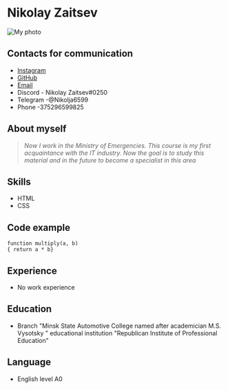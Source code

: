 # **Nikolay Zaitsev**  
![My photo](https://avatars.githubusercontent.com/u/91152369?v=4 "It's me")
##  Contacts for communication
* [Instagram](https://www.instagram.com/nikolja_zzz/)
* [GitHub](https://github.com/nikolja6599)
* [Email](avtaz4342@gmail.com )
* Discord - Nikolay Zaitsev#0250
* Telegram -@Nikolja6599
* Phone -375296599825
## About myself
> *Now I work in the Ministry of Emergencies. This course is my first acquaintance with the IT industry. Now the goal is to study this material and in the future to become a specialist in this area*
## Skills
* HTML
* CSS
## Code example
  `function multiply(a, b)`  
 `{ return a * b}` 
## Experience
  * No work experience
  ## Education
   * Branch "Minsk State Automotive
College named after academician M.S. Vysotsky "
educational institution "Republican Institute of Professional Education"


## Language
* English level A0